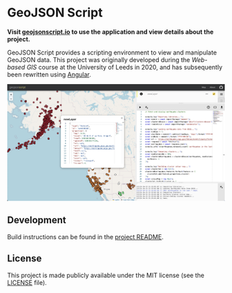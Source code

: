 # GeoJSON Script

**Visit [geojsonscript.io](https://geojsonscript.io/about) to use the application and view details about the project.**

GeoJSON Script provides a scripting environment to view and manipulate GeoJSON data.
This project was originally developed during the _Web-based GIS_ course at the University
of Leeds in 2020, and has subsequently been rewritten using [Angular](https://angular.io/).

![screenshot](screenshot.jpg "Screenshot")

## Development

Build instructions can be found in the [project README](./geojson-script/README.md).

## License

This project is made publicly available under the MIT license (see the [LICENSE](./LICENSE)
file).